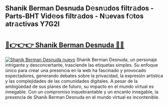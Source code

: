 ## Shanik Berman Desnuda D𝚎sn𝚞dos filtr𝚊dos - Parts-BHT Vid𝚎os filtr𝚊dos - N𝚞evas f𝚘tos atr𝚊ctivas Y7G2I

# <h2><a href="http://mbbhab.tromn.icu/?c=Shanik+Berman+Desnuda">🔗👉👉👉 Shanik Berman Desnuda 🔗🔗</a></h2>

[![Shanik Berman Desnuda nuevo](https://i.imgur.com/pEAQMta.gif)](http://mbbhab.tromn.icu/?c=Shanik+Berman+Desnuda)
Shanik Berman Desnuda, un personaje intrigante y desconcertante, trasciende las etiquetas simples. Su enfoque único para crear una presencia en la web ha fascinado y provocado espectadores, generando debates sobre la privacidad, la expresión artística y las complejidades de las comunidades digitales. A pesar de la ambigüedad de sus planes de futuro, su impacto en el mundo virtual es innegable. Con un compromiso inquebrantable y un encanto innegable, la presencia de Shanik Berman Desnuda en el mundo virtual es incontenible.
